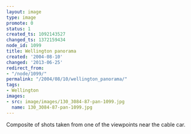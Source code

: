 ```yaml
---
layout: image
type: image
promote: 0
status: 1
created_ts: 1092143527
changed_ts: 1372159434
node_id: 1099
title: Wellington panorama
created: '2004-08-10'
changed: '2013-06-25'
redirect_from:
- "/node/1099/"
permalink: "/2004/08/10/wellington_panorama/"
tags:
- Wellington
images:
- src: image/images/130_3084-87-pan-1099.jpg
  name: 130_3084-87-pan-1099.jpg
---
```

Composite of shots taken from one of the viewpoints near the cable car.
